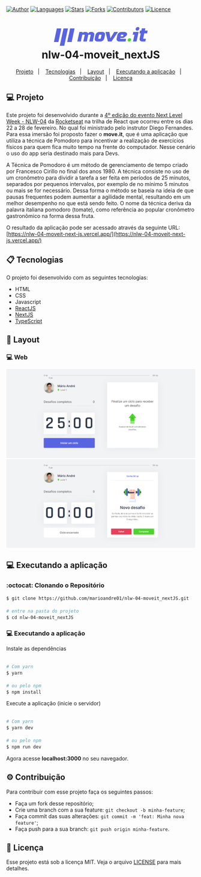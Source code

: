 [![Author](https://img.shields.io/badge/author-marioandre01-61dafb?style=flat-square)](https://github.com/marioandre01)
[![Languages](https://img.shields.io/github/languages/count/marioandre01/nlw-04-moveit_nextJS?color=%2361dafb&style=flat-square)](#)
[![Stars](https://img.shields.io/github/stars/marioandre01/nlw-04-moveit_nextJS?color=61dafb&style=flat-square)](https://github.com/marioandre01/nlw-04-moveit_nextJS/stargazers)
[![Forks](https://img.shields.io/github/forks/marioandre01/nlw-04-moveit_nextJS?color=%2361dafb&style=flat-square)](https://github.com/marioandre01/nlw-04-moveit_nextJS/network/members)
[![Contributors](https://img.shields.io/github/contributors/marioandre01/nlw-04-moveit_nextJS?color=61dafb&style=flat-square)](https://github.com/marioandre01/nlw-04-moveit_nextJS/graphs/contributors)
[![Licence](https://img.shields.io/github/license/marioandre01/nlw-04-moveit_nextJS?color=%2361dafb&style=flat-square)](https://github.com/marioandre01/nlw-04-moveit_nextJS/blob/master/LICENCE.md)


<h1 align="center">
  <img alt="moveit" title="moveit" src="public/logo-moveit.png" />
  <br>
  nlw-04-moveit_nextJS
</h1>

<p align="center"> 
  <a href="#-projeto">Projeto</a>&nbsp;&nbsp;&nbsp;|&nbsp;&nbsp;&nbsp;
  <a href="#-tecnologias">Tecnologias</a>&nbsp;&nbsp;&nbsp;|&nbsp;&nbsp;&nbsp;
  <a href="#-layout">Layout</a>&nbsp;&nbsp;&nbsp;|&nbsp;&nbsp;&nbsp;
  <a href="#-executando-a-aplicação">Executando a aplicação</a>&nbsp;&nbsp;&nbsp;|&nbsp;&nbsp;&nbsp;
  <a href="#gear-contribuição">Contribuição</a>&nbsp;&nbsp;&nbsp;|&nbsp;&nbsp;&nbsp;
  <a href="#memo-licença">Licença</a>
</p>

## 💻 Projeto

Este projeto foi desenvolvido durante a [4º edição do evento Next Level Week - NLW-04](https://nextlevelweek.com/) da [Rocketseat](https://rocketseat.com.br/) na trilha de React que ocorreu entre os dias 22 a 28 de fevereiro. No qual foi ministrado pelo instrutor Diego Fernandes. Para essa imersão foi proposto fazer o **move.it**, que é uma aplicação que utiliza a técnica de Pomodoro para incentivar a realização de exercícios físicos para quem fica muito tempo na frente do computador. Nesse cenário o uso do app seria destinado mais para Devs.

A Técnica de Pomodoro é um método de gerenciamento de tempo criado por Francesco Cirillo no final dos anos 1980. A técnica consiste no uso de um cronômetro para dividir a tarefa a ser feita em períodos de 25 minutos, separados por pequenos intervalos, por exemplo de no mínimo 5 minutos ou mais se for necessário. Dessa forma o método se baseia na ideia de que pausas frequentes podem aumentar a agilidade mental, resultando em um melhor desempenho no que está sendo feito. O nome da técnica deriva da palavra italiana pomodoro (tomate), como referência ao popular cronômetro gastronômico na forma dessa fruta.


O resultado da aplicação pode ser acessado através da seguinte URL: [https://nlw-04-moveit-next-js.vercel.app/](https://nlw-04-moveit-next-js.vercel.app/)


## 📋 Tecnologias

O projeto foi desenvolvido com as seguintes tecnologias:

- HTML
- CSS
- Javascript
- [ReactJS](https://reactjs.org/)
- [NextJS](https://nextjs.org/)
- [TypeScript](https://www.typescriptlang.org/)

## 🎨 Layout

### 💻 Web 

<p align="center">
  <img alt="Move.it web" title="Move.it web" src="public/moveit_tela01.png" width="800px">
  <img alt="Move.it web" title="Move.it web" src="public/moveit_tela02.png" width="800px">
</p>

<!-- ### 📱 Mobile  -->
<!-- <p align="center">
  <img alt="Move.it mobile" title="Move.it mobile" src="img/onePiece_quiz_tela_mobile.png" width="250px">
</p> -->

## 💻 Executando a aplicação

### :octocat: Clonando o Repositório

```bash
$ git clone https://github.com/marioandre01/nlw-04-moveit_nextJS.git

# entre na pasta do projeto
$ cd nlw-04-moveit_nextJS
```
### 💻 Executando a aplicação

Instale as dependências

```bash

# Com yarn
$ yarn

# ou pelo npm
$ npm install

```

Execute a aplicação (inicie o servidor)

```bash

# Com yarn
$ yarn dev

# ou pelo npm
$ npm run dev

```
Agora acesse **localhost:3000** no seu navegador.

## :gear: Contribuição

Para contribuir com esse projeto faça os seguintes passos:

- Faça um fork desse repositório;
- Crie uma branch com a sua feature: `git checkout -b minha-feature`;
- Faça commit das suas alterações: `git commit -m 'feat: Minha nova feature'`;
- Faça push para a sua branch: `git push origin minha-feature`.

## :memo: Licença

Esse projeto está sob a licença MIT. Veja o arquivo [LICENSE](./LICENSE) para mais detalhes.





